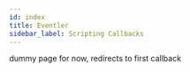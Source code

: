 ```yaml
---
id: index
title: Eventler
sidebar_label: Scripting Callbacks
---
```


dummy page for now, redirects to first callback